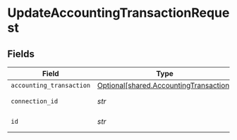 # UpdateAccountingTransactionRequest


## Fields

| Field                                                                                  | Type                                                                                   | Required                                                                               | Description                                                                            |
| -------------------------------------------------------------------------------------- | -------------------------------------------------------------------------------------- | -------------------------------------------------------------------------------------- | -------------------------------------------------------------------------------------- |
| `accounting_transaction`                                                               | [Optional[shared.AccountingTransaction]](../../models/shared/accountingtransaction.md) | :heavy_minus_sign:                                                                     | N/A                                                                                    |
| `connection_id`                                                                        | *str*                                                                                  | :heavy_check_mark:                                                                     | ID of the connection                                                                   |
| `id`                                                                                   | *str*                                                                                  | :heavy_check_mark:                                                                     | ID of the Transaction                                                                  |